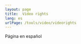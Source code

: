 ```yaml
---
layout: page
title:  Video rights
lang: es
urlPage: /tools/video/videorights
---
```



Página en español